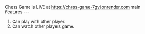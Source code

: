 Chess Game is LIVE at https://chess-game-7gvj.onrender.com
main Features ---
1. Can play with other player.
2. Can watch other players game.
